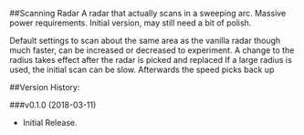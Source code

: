 ##Scanning Radar
A radar that actually scans in a sweeping arc. Massive power requirements. 
Initial version, may still need a bit of polish.

Default settings to scan about the same area as the vanilla radar though much faster, can be increased or decreased to experiment.
A change to the radius takes effect after the radar is picked and replaced
If a large radius is used, the initial scan can be slow. Afterwards the speed picks back up

##Version History:

###v0.1.0 (2018-03-11)
* Initial Release.
